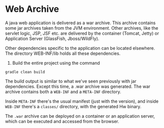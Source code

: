 # Web Archive

A java web application is delivered as a war archive. This archive contains some jar archives taken from the JVM environment. Other archives, like the servlet logic, JSP, JSF etc. are delivered by the container (Tomcat, Jetty) or Application Server (GlassFish, Jboss/WildFly). 

Other dependencies specific to the application can be located elsewhere. The directory WEB-INF/lib holds all these dependencies.

1. Build the entire project using the command 

```
gradle clean build
```

The build output is similar to what we've seen previously with jar dependencies. Except this time, a .war archive was generated. The war archive contains both a `WEB-INF` and a `META-INF` directory.

Inside `META-INF` there's the usual manifest (just with the version), and inside `WEB-INF` there's a `classes/` directory, with the generated Hw binary.

The `.war` archive can be deployed on a container or an application server, which can be executed and accessed from the browser.